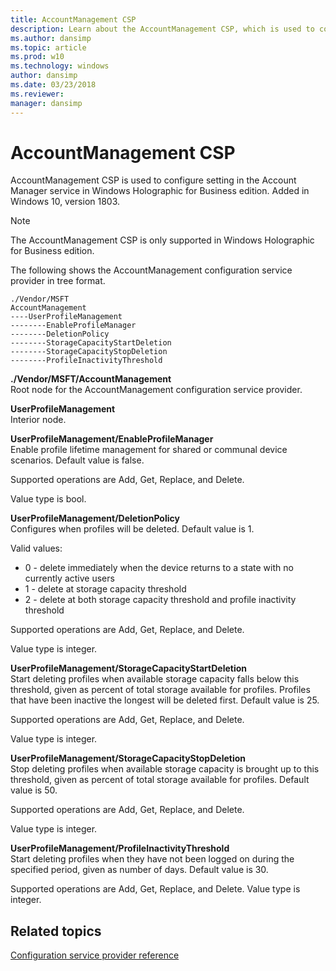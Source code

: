 ```yaml
---
title: AccountManagement CSP
description: Learn about the AccountManagement CSP, which is used to configure settings in the Account Manager service.
ms.author: dansimp
ms.topic: article
ms.prod: w10
ms.technology: windows
author: dansimp
ms.date: 03/23/2018
ms.reviewer: 
manager: dansimp
---
```


# AccountManagement CSP 

AccountManagement CSP is used to configure setting in the Account Manager service in Windows Holographic for Business edition. Added in Windows 10, version 1803.

> [!NOTE]
> The AccountManagement CSP is only supported in Windows Holographic for Business edition.

The following shows the AccountManagement configuration service provider in tree format.

```console
./Vendor/MSFT
AccountManagement
----UserProfileManagement
--------EnableProfileManager
--------DeletionPolicy
--------StorageCapacityStartDeletion
--------StorageCapacityStopDeletion
--------ProfileInactivityThreshold
```

<a href="" id="accountmanagement"></a>**./Vendor/MSFT/AccountManagement**  
Root node for the AccountManagement configuration service provider.

<a href="" id="accountmanagement-userprofilemanagemen-enableprofilemanager"></a>**UserProfileManagement**  
Interior node. 

<a href="" id="accountmanagement-userprofilemanagement-deletionpolicy"></a>**UserProfileManagement/EnableProfileManager**  
Enable profile lifetime management for shared or communal device scenarios. Default value is false.

Supported operations are Add, Get, Replace, and Delete.

Value type is bool.

<a href="" id="accountmanagement-userprofilemanagement-storagecapacitystartdeletion"></a>**UserProfileManagement/DeletionPolicy**  
Configures when profiles will be deleted. Default value is 1.

Valid values:  

-  0 - delete immediately when the device returns to a state with no currently active users
-  1 - delete at storage capacity threshold
-  2 - delete at both storage capacity threshold and profile inactivity threshold

Supported operations are Add, Get, Replace, and Delete.

Value type is integer.

<a href="" id="accountmanagement-userprofilemanagement-storagecapacitystopdeletion"></a>**UserProfileManagement/StorageCapacityStartDeletion**  
Start deleting profiles when available storage capacity falls below this threshold, given as percent of total storage available for profiles. Profiles that have been inactive the longest will be deleted first. Default value is 25.

Supported operations are Add, Get, Replace, and Delete. 

Value type is integer.

<a href="" id="accountmanagement-userprofilemanagement-storagecapacitystopdeletion"></a>**UserProfileManagement/StorageCapacityStopDeletion**  
Stop deleting profiles when available storage capacity is brought up to this threshold, given as percent of total storage available for profiles. Default value is 50.

Supported operations are Add, Get, Replace, and Delete.

Value type is integer.

<a href="" id="accountmanagement-userprofilemanagement-profileinactivitythreshold"></a>**UserProfileManagement/ProfileInactivityThreshold**  
Start deleting profiles when they have not been logged on during the specified period, given as number of days. Default value is 30.

Supported operations are Add, Get, Replace, and Delete. Value type is integer.

## Related topics

[Configuration service provider reference](configuration-service-provider-reference.md)
